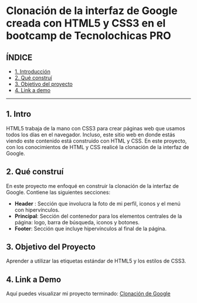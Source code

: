 # Clonación de la interfaz de Google creada con HTML5 y CSS3 en el bootcamp de Tecnolochicas PRO 
## ÍNDICE 

* [1. Introducción](#) 
* [2. Qué construí](#) 
* [3. Objetivo del proyecto](#) 
* [4. Link a demo](#)

 ****
 
 ## 1. Intro 

HTML5 trabaja de la mano con CSS3 para crear páginas web que usamos todos los días en el navegador. Incluso, este sitio web en donde estás viendo este contenido está construido con HTML y CSS. En este proyecto, con los conocimientos de HTML y CSS realicé la clonación de la interfaz de Google.

## 2. Qué construí 

En este proyecto me enfoqué en construir la clonación de la interfaz de Google. Contiene las siguientes secciones: 

* **Header** : Sección que involucra la foto de mi perfil, iconos y el menú con hipervínculos. 
* **Principal**: Sección del contenedor para los elementos centrales de la página: logo, barra de búsqueda, iconos y botones. 
* **Footer**: Sección que incluye hipervínculos al final de la página. 

## 3. Objetivo del Proyecto 
Aprender a utilizar las etiquetas estándar de HTML5 y los estilos de CSS3. 

## 4. Link a Demo 
Aquí puedes visualizar mi proyecto terminado: [Clonación de Google](#)
